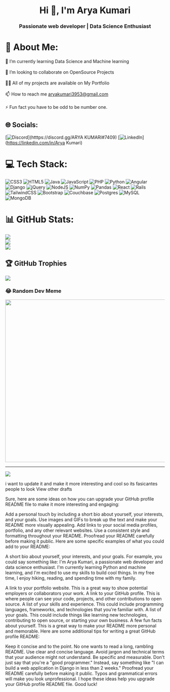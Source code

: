 <h1 align="center">Hi 👋, I'm Arya Kumari</h1>
<h3 align="center">Passionate web developer | Data Science Enthusiast</h3>


# 💫 About Me:
🌱 I’m currently learning Data Science and Machine learning<br><br>👯 I’m looking to collaborate on OpenSource Projects<br><br>👨‍💻 All of my projects are available on My Portfolio<br><br>📫 How to reach me aryakumari3953@gmail.com<br><br>⚡ Fun fact you have to be odd to be number one. 


## 🌐 Socials:
[![Discord](https://img.shields.io/badge/Discord-%237289DA.svg?logo=discord&logoColor=white)](htttps://discord.gg/ARYA KUMARI#7409) [![LinkedIn](https://img.shields.io/badge/LinkedIn-%230077B5.svg?logo=linkedin&logoColor=white)](https://linkedin.com/in/Arya Kumari) 

# 💻 Tech Stack:
![CSS3](https://img.shields.io/badge/css3-%231572B6.svg?style=for-the-badge&logo=css3&logoColor=white) ![HTML5](https://img.shields.io/badge/html5-%23E34F26.svg?style=for-the-badge&logo=html5&logoColor=white) ![Java](https://img.shields.io/badge/java-%23ED8B00.svg?style=for-the-badge&logo=java&logoColor=white) ![JavaScript](https://img.shields.io/badge/javascript-%23323330.svg?style=for-the-badge&logo=javascript&logoColor=%23F7DF1E) ![PHP](https://img.shields.io/badge/php-%23777BB4.svg?style=for-the-badge&logo=php&logoColor=white) ![Python](https://img.shields.io/badge/python-3670A0?style=for-the-badge&logo=python&logoColor=ffdd54) ![Angular](https://img.shields.io/badge/angular-%23DD0031.svg?style=for-the-badge&logo=angular&logoColor=white) ![Django](https://img.shields.io/badge/django-%23092E20.svg?style=for-the-badge&logo=django&logoColor=white) ![jQuery](https://img.shields.io/badge/jquery-%230769AD.svg?style=for-the-badge&logo=jquery&logoColor=white) ![NodeJS](https://img.shields.io/badge/node.js-6DA55F?style=for-the-badge&logo=node.js&logoColor=white) ![NumPy](https://img.shields.io/badge/numpy-%23013243.svg?style=for-the-badge&logo=numpy&logoColor=white) ![Pandas](https://img.shields.io/badge/pandas-%23150458.svg?style=for-the-badge&logo=pandas&logoColor=white) ![React](https://img.shields.io/badge/react-%2320232a.svg?style=for-the-badge&logo=react&logoColor=%2361DAFB) ![Rails](https://img.shields.io/badge/rails-%23CC0000.svg?style=for-the-badge&logo=ruby-on-rails&logoColor=white) ![TailwindCSS](https://img.shields.io/badge/tailwindcss-%2338B2AC.svg?style=for-the-badge&logo=tailwind-css&logoColor=white) ![Bootstrap](https://img.shields.io/badge/bootstrap-%23563D7C.svg?style=for-the-badge&logo=bootstrap&logoColor=white) ![Couchbase](https://img.shields.io/badge/Couchbase-EA2328?style=for-the-badge&logo=couchbase&logoColor=white) ![Postgres](https://img.shields.io/badge/postgres-%23316192.svg?style=for-the-badge&logo=postgresql&logoColor=white) ![MySQL](https://img.shields.io/badge/mysql-%2300f.svg?style=for-the-badge&logo=mysql&logoColor=white) ![MongoDB](https://img.shields.io/badge/MongoDB-%234ea94b.svg?style=for-the-badge&logo=mongodb&logoColor=white)
# 📊 GitHub Stats:
![](https://github-readme-stats.vercel.app/api?username=A1Kumari&theme=dark&hide_border=false&include_all_commits=false&count_private=false)<br/>
![](https://github-readme-streak-stats.herokuapp.com/?user=A1Kumari&theme=dark&hide_border=false)<br/>
![](https://github-readme-stats.vercel.app/api/top-langs/?username=A1Kumari&theme=dark&hide_border=false&include_all_commits=false&count_private=false&layout=compact)

## 🏆 GitHub Trophies
![](https://github-profile-trophy.vercel.app/?username=A1Kumari&theme=onedark&no-frame=true&no-bg=false&margin-w=4)

### 😂 Random Dev Meme
<img src="https://random-memer.herokuapp.com/" width="512px"/>

---
[![](https://visitcount.itsvg.in/api?id=A1Kumari&icon=0&color=1)](https://visitcount.itsvg.in)

i want to update it and make it more interesting and cool so its fasicantes people to look 
View other drafts























Sure, here are some ideas on how you can upgrade your GitHub profile README file to make it more interesting and engaging:

Add a personal touch by including a short bio about yourself, your interests, and your goals.
Use images and GIFs to break up the text and make your README more visually appealing.
Add links to your social media profiles, portfolio, and any other relevant websites.
Use a consistent style and formatting throughout your README.
Proofread your README carefully before making it public.
Here are some specific examples of what you could add to your README:

A short bio about yourself, your interests, and your goals. For example, you could say something like:
I'm Arya Kumari, a passionate web developer and data science enthusiast. I'm currently learning Python and machine learning, and I'm excited to use my skills to build cool things. In my free time, I enjoy hiking, reading, and spending time with my family.

A link to your portfolio website. This is a great way to show potential employers or collaborators your work.
A link to your GitHub profile. This is where people can see your code, projects, and other contributions to open source.
A list of your skills and experience. This could include programming languages, frameworks, and technologies that you're familiar with.
A list of your goals. This could include things like learning new technologies, contributing to open source, or starting your own business.
A few fun facts about yourself. This is a great way to make your README more personal and memorable.
Here are some additional tips for writing a great GitHub profile README:

Keep it concise and to the point. No one wants to read a long, rambling README.
Use clear and concise language. Avoid jargon and technical terms that your audience might not understand.
Be specific and measurable. Don't just say that you're a "good programmer." Instead, say something like "I can build a web application in Django in less than 2 weeks."
Proofread your README carefully before making it public. Typos and grammatical errors will make you look unprofessional.
I hope these ideas help you upgrade your GitHub profile README file. Good luck!
